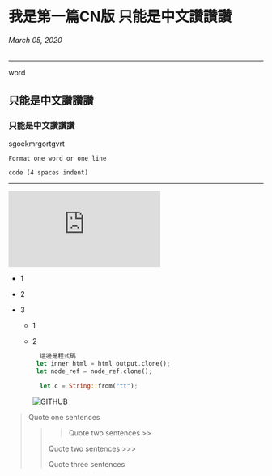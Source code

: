 # 我是第一篇CN版 只能是中文讚讚讚

###### March 05, 2020

---

word

## 只能是中文讚讚讚

### 只能是中文讚讚讚

sgoekmrgortgvrt

`Format one word or one line`

    code (4 spaces indent)

---

![image](https://pgw.udn.com.tw/gw/photo.php?u=https://uc.udn.com.tw/photo/2023/02/24/realtime/20285625.jpg&x=0&y=0&sw=0&sh=0&sl=W&fw=800&exp=3600&w=400&nt=1)

* 1

* 2

* 3
  
  * 1
  
  * 2
    
    ```rust
      這邊是程式碼    
     let inner_html = html_output.clone();                                                                                                 
     let node_ref = node_ref.clone();                                                                                                      
    
      let c = String::from("tt");
    ```
    
      ![GITHUB](/Users/chenguanxiong/Desktop/截圖%202022-12-05%20下午1.49.08.png)

> Quote one sentences 
> 
> > > Quote two sentences >>
> > 
> > Quote two sentences >>>
> > 
> > Quote three sentences
